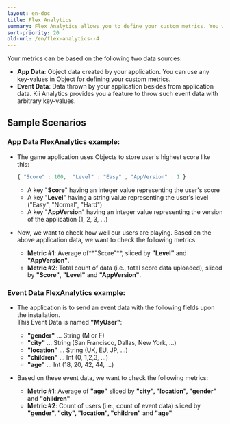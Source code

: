 ```yaml
---
layout: en-doc
title: Flex Analytics
summary: Flex Analytics allows you to define your custom metrics. You will be able to define your metrics based on the data generated by your application, with the flexibility of letting you freely define facts and dimensions.
sort-priority: 20
old-url: /en/flex-analytics--4
---
```

Your metrics can be based on the following two data sources:

* **App Data**: Object data created by your application. You can use any key-values in Object for defining your custom metrics.
* **Event Data**: Data thrown by your application besides from application data. Kii Analytics provides you a feature to throw such event data with arbitrary key-values.

## Sample Scenarios

### App Data FlexAnalytics example:

* The game application uses Objects to store user's highest score like this:

    ```javascript
    { "Score" : 100,  "Level" : "Easy" , "AppVersion" : 1 }
    ```

    * A key "**Score**" having an integer value representing the user's score
    * A key "**Level**" having a string value representing the user's level ("Easy", "Normal", "Hard")
    * A key "**AppVersion**" having an integer value representing the version of the application (1, 2, 3, ...)

* Now, we want to check how well our users are playing. Based on the above application data, we want to check the following metrics:
    * **Metric #1**: Average of**"Score"**, sliced by **"Level"** and **"AppVersion"**.
    * **Metric #2**: Total count of data (i.e., total score data uploaded), sliced by **"Score"**, **"Level"** and **"AppVersion"**.

### Event Data FlexAnalytics example:

* The application is to send an event data with the following fields upon the installation.  
    This Event Data is named **"MyUser"**:
    * **"gender"** ... String (M or F)
    * **"city"** ... String (San Francisco, Dallas, New York, ...)
    * **"location"** ... String (UK, EU, JP, ...)
    * **"children"** ... Int (0, 1,2,3, ...)
    * **"age"** ... Int (18, 20, 42, 44, ...)

* Based on these event data, we want to check the following metrics:
    * **Metric #1**: Average of **"age"** sliced by **"city", "location", "gender"** and **"children"**
    * **Metric #2**: Count of users (i.e., count of event data) sliced by **"gender", "city", "location", "children"** and **"age"**
